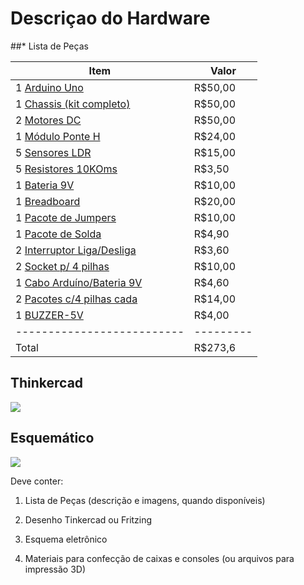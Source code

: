 # Descriçao do Hardware

##* Lista de Peças


Item                      | Valor
--------------------------| -----
1 [Arduino Uno](componentes/Arduino-uno.pdf)             | R$50,00
1 [Chassis (kit completo)](_imagens/chassi.jpg)  | R$50,00
2 [Motores DC](componentes/KIT-MOTOR-DC-3-6V-RODA-68MM.pdf)              | R$50,00
1 [Módulo Ponte H](componentes/ponte-H-dupla-baseado-no-chip-L298N.pdf)          | R$24,00
5 [Sensores LDR](componentes/LDR.pdf)            | R$15,00
5 [Resistores 10KOms](componentes/File-T--Technion_Israel-HardwarespecsResistors.pdf)       | R$3,50
1 [Bateria 9V](_imagens/bateria-9v.jpg)              | R$10,00
1 [Breadboard](componentes/Breadboard-roboromania.pdf)              | R$20,00
1 [Pacote de Jumpers](_imagens/jumpers.jpg)       | R$10,00
1 [Pacote de Solda](_imagens/tudo-solda.png)         | R$4,90
2 [Interruptor Liga/Desliga](_imagens/chave.png)| R$3,60
2 [Socket p/ 4 pilhas](componentes/Suporte-de-pilhas-suporta-4-pilhas-tamanho-AA.pdf)      | R$10,00
1 [Cabo Arduíno/Bateria 9V](_imagens/caa-0091-5750dad22dff52686c15124448980242-1024-1024.png) | R$4,60
2 [Pacotes c/4 pilhas cada](_imagens/pocote-4-pilha.jpg) | R$14,00
1 [BUZZER-5V](componentes/BUZZER-5V-COM-OSCILADOR-INTERNO.pdf)               | R$4,00
--------------------------|---------
Total                     | R$273,6



## Thinkercad
![](diagramas/thinker-cad.png)



## Esquemático
![](diagramas/Esquematico.jpg)

Deve conter:

1) Lista de Peças (descrição e imagens, quando disponíveis)

2) Desenho Tinkercad ou Fritzing

3) Esquema eletrônico

4) Materiais para confecção de caixas e consoles (ou arquivos para impressão 3D)
